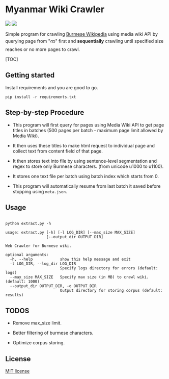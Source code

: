 # Myanmar Wiki Crawler

![](https://img.shields.io/badge/python-3.6-blue.svg)
![](https://img.shields.io/badge/License-MIT-green)

Simple program for crawling [Burmese Wikipedia](https://my.wikipedia.org) using media wiki API by querying page from "က" first and **sequentially** crawling until specified size reaches or no more pages to crawl.


[TOC]

## Getting started

Install requirements and you are good to go.

```shell script
pip install -r requirements.txt
```

## Step-by-step Procedure

- This program will first query for pages using Media Wiki API to get page titles in batches (500 pages per batch - maximum page limit allowed by Media Wiki).

- It then uses these titles to make html request to individual page and collect text from content field of that page.

- It then stores text into file by using sentence-level segmentation  and regex to store only Burmese characters. (from unicode u1000 to u1100).

- It stores one text file per batch using batch index which starts from 0.

- This program will automatically resume from last batch it saved before stopping using `meta.json`.

## Usage

```

python extract.py -h

usage: extract.py [-h] [-l LOG_DIR] [--max_size MAX_SIZE]
                  [--output_dir OUTPUT_DIR]

Web Crawler for Burmese wiki.

optional arguments:
  -h, --help            show this help message and exit
  -l LOG_DIR, --log_dir LOG_DIR
                        Specify logs directory for errors (default: logs)
  --max_size MAX_SIZE   Specify max size (in MB) to crawl wiki. (default: 1000)
  --output_dir OUTPUT_DIR, -o OUTPUT_DIR
                        Output directory for storing corpus (default: results)

```



## TODOS

- Remove max_size limit.

- Better filtering of burmese characters.

- Optimize corpus storing.

## License

[MIT license](/License.md)



